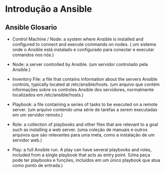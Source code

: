 # Introdução a Ansible

## Ansible Glosario

- Control Machine / Node: a system where Ansible is installed and configured to connect and execute commands on nodes.
( um sistema onde o Ansible está instalado e configurado para conectar e executar comandos nos nós.)

- Node: a server controlled by Ansible. 
(um servidor controlado pela Ansible.)

- Inventory File: a file that contains information about the servers Ansible controls, typically located at /etc/ansible/hosts.
(um arquivo que contém informações sobre os controles Ansible dos servidores, normalmente localizados em /etc/ansible/hosts.)

- Playbook: a file containing a series of tasks to be executed on a remote server.
(um arquivo contendo uma série de tarefas a serem executadas em um servidor remoto.)

- Role: a collection of playbooks and other files that are relevant to a goal such as installing a web server.
(uma coleção de manuais e outros arquivos que são relevantes para uma meta, como a instalação de um servidor web.)

- Play: a full Ansible run. A play can have several playbooks and roles, included from a single playbook that acts as entry point.
(Uma peça pode ter playbooks e funções, incluídos em um único playbook que atua como ponto de entrada.)



